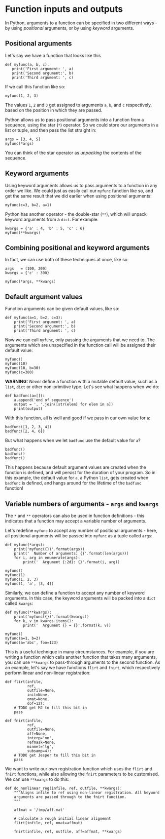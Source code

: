# Function inputs and outputs


In Python, arguments to a function can be specified in two different ways - by
using _positional_ arguments, or by using _keyword_ arguments.


## Positional arguments


Let's say we have a function that looks like this


```
def myfunc(a, b, c):
   print('First argument: ', a)
   print('Second argument:', b)
   print('Third argument: ', c)
```


If we call this function like so:


```
myfunc(1, 2, 3)
```


The values `1`, `2` and `3` get assigned to arguments `a`, `b`, and `c`
respectively, based on the position in which they are passed.


Python allows us to pass positional arguments into a function from a sequence,
using the star (`*`) operator. So we could store our arguments in a list or
tuple, and then pass the list straight in:

```
args = [3, 4, 5]
myfunc(*args)
```

You can think of the star operator as _unpacking_ the contents of the
sequence.


## Keyword arguments


Using keyword arguments allows us to pass arguments to a function in any order
we like.  We could just as easily call our `myfunc` function like so, and get
the same result that we did earlier when using positional arguments:


```
myfunc(c=3, b=2, a=1)
```


Python has another operator - the double-star (`**`), which will unpack
keyword arguments from a `dict`. For example:

```
kwargs = {'a' : 4, 'b' : 5, 'c' : 6}
myfunc(**kwargs)
```


## Combining positional and keyword arguments


In fact, we can use both of these techniques at once, like so:

```
args   = (100, 200)
kwargs = {'c' : 300}

myfunc(*args, **kwargs)
```


## Default argument values


Function arguments can be given default values, like so:


```
def myfunc(a=1, b=2, c=3):
    print('First argument: ', a)
    print('Second argument:', b)
    print('Third argument: ', c)
```


Now we can call `myfunc`, only passing the arguments that we need to. The
arguments which are unspecified in the function call will be assigned their
default value:


```
myfunc()
myfunc(10)
myfunc(10, b=30)
myfunc(c=300)
```


__WARNING:__ _Never_ define a function with a mutable default value, such as a
`list`, `dict` or other non-primitive type. Let's see what happens when we do:


```
def badfunc(a=[]):
    a.append('end of sequence')
    output = ', '.join([str(elem) for elem in a])
    print(output)
```


With this function, all is well and good if we pass in our own value for `a`:


```
badfunc([1, 2, 3, 4])
badfunc([2, 4, 6])
```


But what happens when we let `badfunc` use the default value for `a`?


```
badfunc()
badfunc()
badfunc()
```


This happens because default argument values are created when the function is
defined, and will persist for the duration of your program. So in this
example, the default value for `a`, a Python `list`, gets created when
`badfunc` is defined, and hangs around for the lifetime of the `badfunc`
function!


## Variable numbers of arguments - `args` and `kwargs`


The `*` and `**` operators can also be used in function definitions - this
indicates that a function may accept a variable number of arguments.


Let's redefine `myfunc` to accept any number of positional arguments - here,
all positional arguments will be passed into `myfunc` as a tuple called
`args`:


```
def myfunc(*args):
    print('myfunc({})'.format(args))
    print('  Number of arguments: {}'.format(len(args)))
    for i, arg in enumerate(args):
        print('  Argument {:2d}: {}'.format(i, arg))

myfunc()
myfunc(1)
myfunc(1, 2, 3)
myfunc(1, 'a', [3, 4])
```


Similarly, we can define a function to accept any number of keyword
arguments. In this case, the keyword arguments will be packed into a `dict`
called `kwargs`:


```
def myfunc(**kwargs):
    print('myfunc({})'.format(kwargs))
    for k, v in kwargs.items():
        print('  Argument {} = {}'.format(k, v))

myfunc()
myfunc(a=1, b=2)
myfunc(a='abc', foo=123)
```


This is a useful technique in many circumstances. For example, if you are
writing a function which calls another function that takes many arguments, you
can use ``**kwargs`` to pass-through arguments to the second function.  As an
example, let's say we have functions `flirt` and `fnirt`, which respectively
perform linear and non-linear registration:


```
def flirt(infile,
          ref,
          outfile=None,
          init=None,
          omat=None,
          dof=12):
    # TODO get MJ to fill this bit in
    pass

def fnirt(infile,
          ref,
          outfile=None,
          aff=None,
          interp='nn',
          refmask=None,
          minmet='lg',
          subsamp=4):
    # TODO get Jesper to fill this bit in
    pass
```


We want to write our own registration function which uses the `flirt` and
`fnirt` functions, while also allowing the `fnirt` parameters to be
customised. We can use `**kwargs` to do this:


```
def do_nonlinear_reg(infile, ref, outfile, **kwargs):
    """Aligns infile to ref using non-linear registration. All keyword
    arguments are passed through to the fnirt function.
    """

    affmat = '/tmp/aff.mat'

    # calculate a rough initial linear alignemnt
    flirt(infile, ref, omat=affmat)

    fnirt(infile, ref, outfile, aff=affmat, **kwargs)
```
